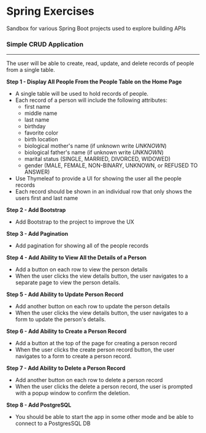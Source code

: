 # Spring Exercises
Sandbox for various Spring Boot projects used to explore building APIs

### **Simple CRUD Application**
---
The user will be able to create, read, update, and delete records of people from a single table.

**Step 1 - Display All People From the People Table on the Home Page**
* A single table will be used to hold records of people.
* Each record of a person will include the following attributes:
  * first name
  * middle name
  * last name
  * birthday
  * favorite color
  * birth location
  * biological mother's name (if unknown write _UNKNOWN_)
  * biological father's name (if unknown write _UNKNOWN_)
  * marital status (SINGLE, MARRIED, DIVORCED, WIDOWED)
  * gender (MALE, FEMALE, NON-BINARY, UNKNOWN, or REFUSED TO ANSWER)
* Use Thymeleaf to provide a UI for showing the user all the people records
* Each record should be shown in an individual row that only shows the users first and last name

**Step 2 - Add Bootstrap**
* Add Bootstrap to the project to improve the UX

**Step 3 - Add Pagination**
* Add pagination for showing all of the people records

**Step 4 - Add Ability to View All the Details of a Person**
* Add a button on each row to view the person details
* When the user clicks the view details button, the user navigates to a separate page to view the person details.

**Step 5 - Add Ability to Update Person Record**
* Add another button on each row to update the person details
* When the user clicks the view details button, the user navigates to a form to update the person's details.

**Step 6 - Add Ability to Create a Person Record**
* Add a button at the top of the page for creating a person record
* When the user clicks the create person record button, the user navigates to a form to create a person record.

**Step 7 - Add Ability to Delete a Person Record**
* Add another button on each row to delete a person record
* When the user clicks the delete a person record, the user is prompted with a popup window to confirm the deletion.

**Step 8 - Add PostgreSQL**
* You should be able to start the app in some other mode and be able to connect to a PostgresSQL DB
